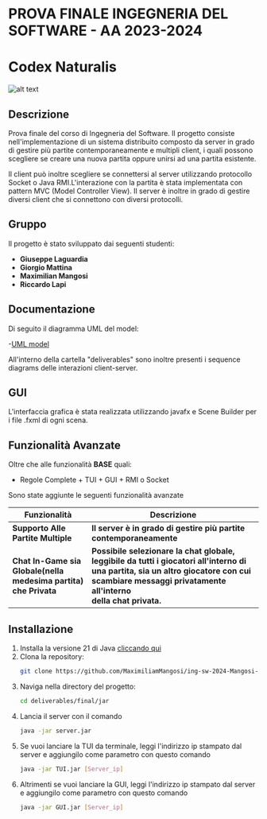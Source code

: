 # PROVA FINALE INGEGNERIA DEL SOFTWARE - AA 2023-2024

# Codex Naturalis
![alt text](https://github.com/MaximiliamMangosi/ing-sw-2024-Mangosi-Laguardia-Lapi-Mattina/blob/main/CodexNaturalis/src/main/resources/Icon/codex_nat_icon.png)
## Descrizione
Prova finale del corso di Ingegneria del Software.
Il progetto consiste nell'implementazione di un sistema distribuito composto da server in grado di gestire più partite 
contemporaneamente e multipli client, i quali possono scegliere se creare una nuova partita
oppure unirsi ad una partita esistente.

Il client può inoltre scegliere se connettersi al server utilizzando protocollo Socket o Java RMI.L'interazione con la partita è stata implementata con pattern MVC (Model Controller View).
Il server è inoltre in grado di gestire diversi client che si connettono con diversi protocolli. 

## Gruppo
Il progetto è stato sviluppato dai seguenti studenti:

- **Giuseppe Laguardia**
- **Giorgio Mattina**
- **Maximilian Mangosi**
- **Riccardo Lapi**


## Documentazione
Di seguito il diagramma UML del model: 

-[UML model](https://github.com/MaximiliamMangosi/ing-sw-2024-Mangosi-Laguardia-Lapi-Mattina/blob/main/deliverables/final/UML/model%20UML.jpg)

All'interno della cartella "deliverables" sono inoltre presenti i sequence diagrams delle interazioni client-server.

## GUI
L'interfaccia grafica è stata realizzata utilizzando javafx e Scene Builder per i file .fxml di ogni scena.

## Funzionalità Avanzate
Oltre che alle funzionalità **BASE** quali:
- Regole Complete + TUI + GUI + RMI o Socket

Sono state aggiunte le seguenti funzionalità avanzate

| Funzionalità                                                         | Descrizione                                                                                                                                                                                              |
|----------------------------------------------------------------------|----------------------------------------------------------------------------------------------------------------------------------------------------------------------------------------------------------|
| **Supporto Alle Partite Multiple**                                   | **Il server è in grado di gestire più partite contemporaneamente**                                                                                                                                                                                                        |
| **Chat In-Game sia Globale(nella medesima partita)<br/>che Privata** | **Possibile selezionare la chat globale, leggibile da tutti i giocatori all'interno di una partita, sia un altro giocatore con cui scambiare messaggi privatamente all'interno<br/>della chat privata.** |

## Installazione
1. Installa la versione 21 di Java [cliccando qui](https://www.java.com/en/download/help/download_options.html)
2. Clona la repository:
    ```bash
    git clone https://github.com/MaximiliamMangosi/ing-sw-2024-Mangosi-Laguardia-Lapi-Mattina/tree/main
    ```
3. Naviga nella directory del progetto:
    ```bash
    cd deliverables/final/jar
    ```
4. Lancia il server con il comando 
   ```bash
   java -jar server.jar
    ```
5. Se vuoi lanciare la TUI da terminale, leggi l'indirizzo ip stampato dal server e aggiungilo come parametro con questo comando
   ```bash
   java -jar TUI.jar [Server_ip]
   ```
6. Altrimenti se vuoi lanciare la GUI, leggi l'indirizzo ip stampato dal server e aggiungilo come parametro con questo comando
   ```bash
   java -jar GUI.jar [Server_ip]
   ```
